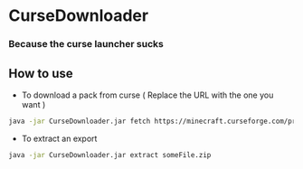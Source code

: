 # CurseDownloader
### Because the curse launcher sucks

## How to use

* To download a pack from curse ( Replace the URL with the one you want )
```bash
java -jar CurseDownloader.jar fetch https://minecraft.curseforge.com/projects/foolcraft/files/2415352
```

* To extract an export
```bash
java -jar CurseDownloader.jar extract someFile.zip
```
